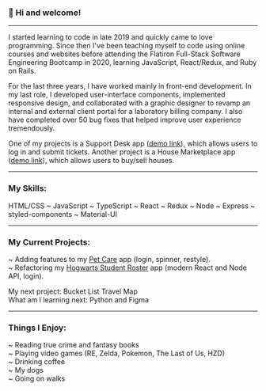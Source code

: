 ### 👋 Hi and welcome!
***
I started learning to code in late 2019 and quickly came to love programming. Since then I've been teaching myself to code using online courses and websites before attending the Flatiron Full-Stack Software Engineering Bootcamp in 2020, learning JavaScript, React/Redux, and Ruby on Rails.

For the last three years, I have worked mainly in front-end development. In my last role, I developed user-interface components, implemented responsive design, and collaborated with a graphic designer to revamp an internal and external client portal for a laboratory billing company. I also have completed over 50 bug fixes that helped improve user experience tremendously.

One of my projects is a Support Desk app ([demo link](https://wildelksupportdesk.herokuapp.com/)), which allows users to log in and submit tickets. Another project is a House Marketplace app ([demo link](https://house-marketplace-app-gamma-sooty.vercel.app/)), which allows users to buy/sell houses.
***

### My Skills:
HTML/CSS ~ JavaScript ~ TypeScript ~ React ~ Redux ~ Node ~ Express ~ styled-components ~ Material-UI

***

### My Current Projects:

~ Adding features to my [Pet Care](https://github.com/catwhitmer/petCare) app (login, spinner, restyle). <br>
~ Refactoring my [Hogwarts Student Roster](https://github.com/catwhitmer/students-js-frontend) app (modern React and Node API, login). <br>

My next project: Bucket List Travel Map <br>
What am I learning next: Python and Figma <br>

***

### Things I Enjoy: <br>

~ Reading true crime and fantasy books <br>
~ Playing video games (RE, Zelda, Pokemon, The Last of Us, HZD) <br>
~ Drinking coffee <br>
~ My dogs <br>
~ Going on walks


